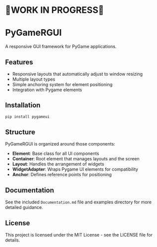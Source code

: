 # 🚧WORK IN PROGRESS🚧
# PyGameRGUI

A responsive GUI framework for PyGame applications.

## Features

- Responsive layouts that automatically adjust to window resizing
- Multiple layout types
- Simple anchoring system for element positioning
- Integration with Pygame elements


## Installation

```bash
pip install pygameui
```

## Structure

PyGameRGUI is organized around those components:

- **Element**: Base class for all UI components
- **Container**: Root element that manages layouts and the screen
- **Layout**: Handles the arrangement of widgets
- **WidgetAdapter**: Wraps Pygame UI elements for compatibility
- **Anchor**: Defines reference points for positioning

## Documentation

See the included `Documentation.md` file and examples directory for more detailed guidance.

## License

This project is licensed under the MIT License - see the LICENSE file for details.